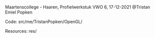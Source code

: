 Maartenscollege - Haaren,
Profielwerkstuk VWO 6, 17-12-2021
@Tristan Emiel Popken

Code: src/me/TristanPopken/OpenGL/

Resources: res/
